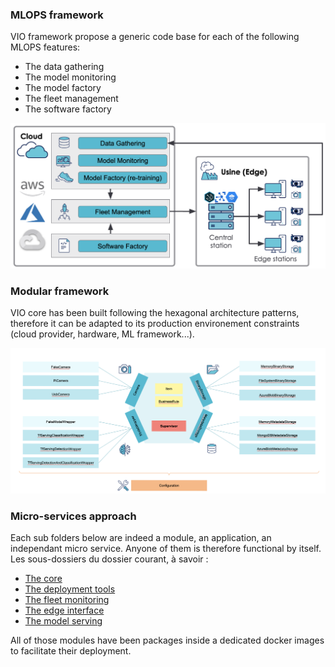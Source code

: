 ### MLOPS framework

VIO framework propose a generic code base for each of the following MLOPS features:

- The data gathering
- The model monitoring
- The model factory
- The fleet management
- The software factory

 ![vio-mlops](images/vio_mlops.png)
 
### Modular framework

VIO core has been built following the hexagonal architecture patterns, therefore it can be adapted to its production environement constraints (cloud provider, hardware, ML framework...).

![vio-hexagonal-architecture](images/vio_hexagonal_architecture.png)

### Micro-services approach

Each sub folders below are indeed a module, an application, an independant micro service. Anyone of them is therefore functional by itself.
Les sous-dossiers du dossier courant, à savoir :

- [The core](supervisor.md) 
- [The deployment tools](deployment.md)
- [The fleet monitoring](monitoring.md)
- [The edge interface](edge_interface.md)
- [The model serving](model_serving.md)

All of those modules have been packages inside a dedicated docker images to facilitate their deployment.
